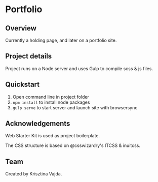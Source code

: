 # Portfolio

## Overview

Currently a holding page, and later on a portfolio site.

## Project details

Project runs on a Node server and uses Gulp to compile scss & js files.

## Quickstart

  1. Open command line in project folder
  2. `npm install` to install node packages
  3. `gulp serve` to start server and launch site with browsersync 


## Acknowledgements

Web Starter Kit is used as project boilerplate.

The CSS structure is based on @csswizardry's ITCSS & inuitcss.


## Team

Created by Krisztina Vajda.
